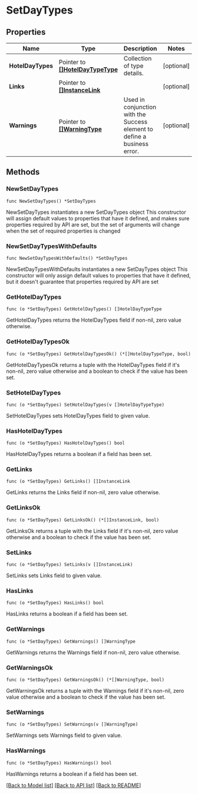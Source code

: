 # SetDayTypes

## Properties

Name | Type | Description | Notes
------------ | ------------- | ------------- | -------------
**HotelDayTypes** | Pointer to [**[]HotelDayTypeType**](HotelDayTypeType.md) | Collection of type details. | [optional] 
**Links** | Pointer to [**[]InstanceLink**](InstanceLink.md) |  | [optional] 
**Warnings** | Pointer to [**[]WarningType**](WarningType.md) | Used in conjunction with the Success element to define a business error. | [optional] 

## Methods

### NewSetDayTypes

`func NewSetDayTypes() *SetDayTypes`

NewSetDayTypes instantiates a new SetDayTypes object
This constructor will assign default values to properties that have it defined,
and makes sure properties required by API are set, but the set of arguments
will change when the set of required properties is changed

### NewSetDayTypesWithDefaults

`func NewSetDayTypesWithDefaults() *SetDayTypes`

NewSetDayTypesWithDefaults instantiates a new SetDayTypes object
This constructor will only assign default values to properties that have it defined,
but it doesn't guarantee that properties required by API are set

### GetHotelDayTypes

`func (o *SetDayTypes) GetHotelDayTypes() []HotelDayTypeType`

GetHotelDayTypes returns the HotelDayTypes field if non-nil, zero value otherwise.

### GetHotelDayTypesOk

`func (o *SetDayTypes) GetHotelDayTypesOk() (*[]HotelDayTypeType, bool)`

GetHotelDayTypesOk returns a tuple with the HotelDayTypes field if it's non-nil, zero value otherwise
and a boolean to check if the value has been set.

### SetHotelDayTypes

`func (o *SetDayTypes) SetHotelDayTypes(v []HotelDayTypeType)`

SetHotelDayTypes sets HotelDayTypes field to given value.

### HasHotelDayTypes

`func (o *SetDayTypes) HasHotelDayTypes() bool`

HasHotelDayTypes returns a boolean if a field has been set.

### GetLinks

`func (o *SetDayTypes) GetLinks() []InstanceLink`

GetLinks returns the Links field if non-nil, zero value otherwise.

### GetLinksOk

`func (o *SetDayTypes) GetLinksOk() (*[]InstanceLink, bool)`

GetLinksOk returns a tuple with the Links field if it's non-nil, zero value otherwise
and a boolean to check if the value has been set.

### SetLinks

`func (o *SetDayTypes) SetLinks(v []InstanceLink)`

SetLinks sets Links field to given value.

### HasLinks

`func (o *SetDayTypes) HasLinks() bool`

HasLinks returns a boolean if a field has been set.

### GetWarnings

`func (o *SetDayTypes) GetWarnings() []WarningType`

GetWarnings returns the Warnings field if non-nil, zero value otherwise.

### GetWarningsOk

`func (o *SetDayTypes) GetWarningsOk() (*[]WarningType, bool)`

GetWarningsOk returns a tuple with the Warnings field if it's non-nil, zero value otherwise
and a boolean to check if the value has been set.

### SetWarnings

`func (o *SetDayTypes) SetWarnings(v []WarningType)`

SetWarnings sets Warnings field to given value.

### HasWarnings

`func (o *SetDayTypes) HasWarnings() bool`

HasWarnings returns a boolean if a field has been set.


[[Back to Model list]](../README.md#documentation-for-models) [[Back to API list]](../README.md#documentation-for-api-endpoints) [[Back to README]](../README.md)


